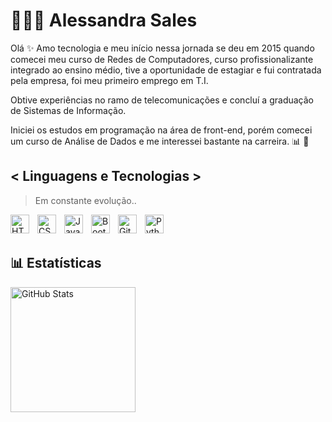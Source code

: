 # 👩🏻‍💻 Alessandra Sales

Olá ✨
Amo tecnologia e meu início nessa jornada se deu em 2015 quando comecei meu curso de Redes de Computadores, curso profissionalizante integrado ao ensino médio, tive a oportunidade de estagiar e fui contratada pela empresa, foi meu primeiro emprego em T.I.

Obtive experiências no ramo de telecomunicações e concluí a graduação de Sistemas de Informação.

Iniciei os estudos em programação na área de front-end, porém comecei um curso de Análise de Dados e me interessei bastante na carreira. 📊 🎲

## < Linguagens e Tecnologias >
> Em constante evolução..

<img 
    align="left" 
    alt="HTML"
    title="HTML" 
    width="30px" 
    style="padding-right: 10px;" 
    src="https://cdn.jsdelivr.net/gh/devicons/devicon@latest/icons/html5/html5-original.svg" 
/>

<img 
    align="left" 
    alt="CSS" 
    title="CSS"
    width="30px" 
    style="padding-right: 10px;" 
    src="https://cdn.jsdelivr.net/gh/devicons/devicon@latest/icons/css3/css3-original.svg" 
/>

<img 
    align="left" 
    alt="JavaScript" 
    title="JavaScript"
    width="30px" 
    style="padding-right: 10px;" 
    src="https://cdn.jsdelivr.net/gh/devicons/devicon@latest/icons/javascript/javascript-original.svg" 
/>

<img 
    align="left" 
    alt="Bootstrap"
    title="Bootstrap" 
    width="30px" 
    style="padding-right: 10px;" 
    src="https://cdn.jsdelivr.net/gh/devicons/devicon@latest/icons/bootstrap/bootstrap-original.svg" 
/>

<img 
    align="left" 
    alt="Git" 
    title="Git"
    width="30px" 
    style="padding-right: 10px;" 
    src="https://cdn.jsdelivr.net/gh/devicons/devicon@latest/icons/git/git-original.svg" 
/>

<img 
    align="left" 
    alt="Python" 
    title="Python"
    width="30px" 
    style="padding-right: 10px;" 
    src="https://cdn.jsdelivr.net/gh/devicons/devicon@latest/icons/python/python-original.svg" 
/>

<br><br>

## 📊 Estatísticas 


<img 
      align="left" 
      alt="GitHub Stats" 
      height="200" 
      src="https://github-readme-stats.vercel.app/api/top-langs/?username=alessandrafsales&theme=tokyonight&layout=compact&custom_title=Tecnologias&langs_count=9" 
  />
